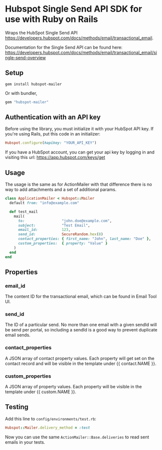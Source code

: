 # Hubspot Single Send API SDK for use with Ruby on Rails

Wraps the HubSpot Single Send API https://developers.hubspot.com/docs/methods/email/transactional_email.

Documentation for the Single Send API can be found here: https://developers.hubspot.com/docs/methods/email/transactional_email/single-send-overview

## Setup

    gem install hubspot-mailer

Or with bundler,

```ruby
gem "hubspot-mailer"
```

## Authentication with an API key

Before using the library, you must initialize it with your HubSpot API key. If you're using Rails, put this code in an initializer:

```ruby
Hubspot.configure(hapikey: "YOUR_API_KEY")
```

If you have a HubSpot account, you can get your api key by logging in and visiting this url: https://app.hubspot.com/keys/get

## Usage

The usage is the same as for ActionMailer with that difference there is no way to add attachments and a set of additional params.

```ruby
class ApplicationMailer < Hubspot::Mailer
  default from: "info@example.com"

  def test_mail
    mail(
      to:                 "john.doe@example.com",
      subject:            "Test Email",
      email_id:           123,
      send_id:            SecureRandom.hex(8)
      contact_properties: { first_name: "John", last_name: "Doe" },
      custom_properties:  { property: "Value" }
    )
  end
end
```

## Properties

### email_id

The content ID for the transactional email, which can be found in Email Tool UI.

### send_id

The ID of a particular send. No more than one email with a given sendId will be send per portal, so including a sendId is a good way to prevent duplicate email sends.

### contact_properties

A JSON array of contact property values. Each property will get set on the contact record and will be visible in the template under {{ contact.NAME }}.

### custom_properties

A JSON array of property values. Each property will be visible in the template under {{ custom.NAME }}.

## Testing

Add this line to `config/environments/test.rb`:

```ruby
Hubspot::Mailer.delivery_method = :test
```

Now you can use the same `ActionMailer::Base.deliveries` to read sent emails in your tests.
